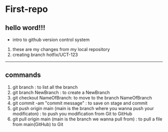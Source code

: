 # First-repo

## hello word!!!
- intro to github version control system
1. these are my changes from my local repository
1. creating branch hotfix/UCT-123
---------------------------
## commands

1. git branch : to list all the branch
1. git branch NewBranch : to create a NewBranch
1. git checkout NameOfBranch: to move to the branch NameOfBranch
1. git commit -am "commit message" : to save on stage and commit
1. git push origin main (main is the branch where you wanna push your modificaton) : to push you modification from Git to GitHub
1. git pull origin main (main is the branch we wanna pull from) : to pull a file from main(GitHub) to Git